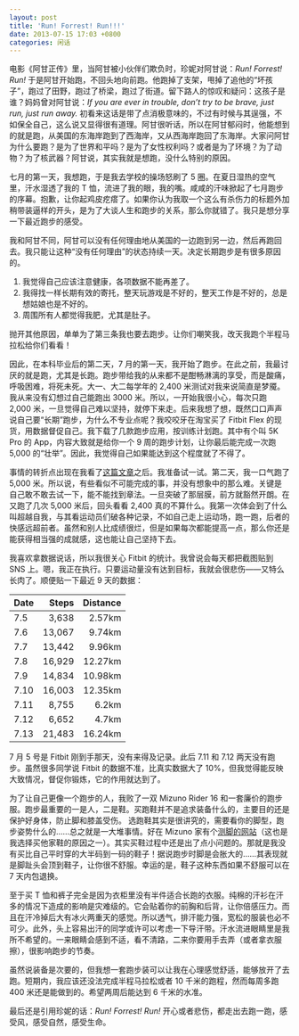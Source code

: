 ```yaml
---
layout: post
title: 'Run! Forrest! Run!!!'
date: 2013-07-15 17:03 +0800
categories: 闲话
---
```


电影《阿甘正传》里，当阿甘被小伙伴们欺负时，珍妮对阿甘说：_Run! Forrest! Run!_ 于是阿甘开始跑，不回头地向前跑。他跑掉了支架，甩掉了追他的“坏孩子”，跑过了田野，跑过了桥梁，跑过了街道。留下路人的惊叹和疑问：这孩子是谁？妈妈曾对阿甘说：_If you are ever in trouble, don’t try to be brave, just run, just run away._ 初看来这话是带了点消极意味的，不过有时候与其逞强，不如保全自己，这么说又显得很有道理。阿甘很听话，所以在阿甘郁闷时，他能想到的就是跑，从美国的东海岸跑到了西海岸，又从西海岸跑回了东海岸。大家问阿甘为什么要跑？是为了世界和平吗？是为了女性权利吗？或者是为了环境？为了动物？为了核武器？阿甘说，其实我就是想跑，没什么特别的原因。

七月的第一天，我想跑，于是我去学校的操场怒刷了 5 圈。在夏日湿热的空气里，汗水湿透了我的 T 恤，流进了我的眼，我的嘴。咸咸的汗味掀起了七月跑步的序幕。抱歉，让你起鸡皮疙瘩了。如果你认为我取一个这么有杀伤力的标题外加稍带装逼样的开头，是为了大谈人生和跑步的关系，那么你就错了。我只是想分享一下最近跑步的感受。

我和阿甘不同，阿甘可以没有任何理由地从美国的一边跑到另一边，然后再跑回去。我只能让这种“没有任何理由”的状态持续一天。决定长期跑步是有很多原因的。

1. 我觉得自己应该注意健康，各项数据不能再差了。
2. 我得找一样长期有效的寄托，整天玩游戏是不好的，整天工作是不好的，总是想姑娘也是不好的。
3. 周围所有人都觉得我肥，尤其是肚子。

抛开其他原因，单单为了第三条我也要去跑步。让你们嘲笑我，改天我跑个半程马拉松给你们看看！

因此，在本科毕业后的第二天，7 月的第一天，我开始了跑步。在此之前，我最讨厌的就是跑，尤其是长跑。跑步带给我的从来都不是酣畅淋漓的享受，而是酸痛，呼吸困难，将死未死。大一、大二每学年的 2,400 米测试对我来说简直是梦魇。我从来没有幻想过自己能跑出 3000 米。所以，一开始我很小心，每次只跑 2,000 米，一旦觉得自己难以坚持，就停下来走。后来我想了想，既然口口声声说自己要“长期”跑步，为什么不专业点呢？我咬咬牙在淘宝买了 Fitbit Flex 的现货，用数据督促自己。我下载了几款跑步应用，按训练计划跑。其中有个叫 5K Pro 的 App，内容大致就是给你一个 9 周的跑步计划，让你最后能完成一次跑 5,000 的“壮举”。因此，我觉得自己如果能达到这个程度就了不得了。

事情的转折点出现在我看了[这篇文章](http://www.runbible.cn/thread-703-1-1.html)之后。我准备试一试。第二天，我一口气跑了 5,000 米。所以说，有些看似不可能完成的事，并没有想象中的那么难。关键是自己敢不敢去试一下，能不能找到章法。一旦突破了那层膜，前方就豁然开朗。在又跑了几次 5,000 米后，回头看看 2,400 真的不算什么。我第一次体会到了什么叫超越自我，与其看运动员们破各种记录，不如自己走上运动场，跑一跑，后者的快感远超前者。虽然和别人比成绩很烂，但是如果每次都能提高一点，那么你还是能获得相当强的成就感，这也能让自己坚持下去。

我喜欢拿数据说话，所以我很关心 Fitbit 的统计。我曾说会每天都把截图贴到 SNS 上。嗯，我正在执行。只要运动量没有达到目标，我就会很悲伤——又特么长肉了。顺便贴一下最近 9 天的数据：

| Date |  Steps | Distance |
| :--- | -----: | -------: |
| 7.5  |  3,638 |   2.57km |
| 7.6  | 13,067 |   9.74km |
| 7.7  | 13,442 |   9.96km |
| 7.8  | 16,929 |  12.27km |
| 7.9  | 14,834 |  10.98km |
| 7.10 | 16,003 |  12.35km |
| 7.11 |  8,755 |    6.2km |
| 7.12 |  6,652 |    4.7km |
| 7.13 | 21,483 |  16.24km |

7 月 5 号是 Fitbit 刚到手那天，没有来得及记录。此后 7.11 和 7.12 两天没有跑步。虽然很多同学说 Fitbit 的数据不准，比真实数据大了 10%，但我觉得能反映大致情况，督促你锻炼，它的作用就达到了。

为了让自己更像一个跑步的人，我败了一双 Mizuno Rider 16 和一套廉价的跑步服。跑步最重要的一是人，二是鞋。买跑鞋并不是追求装备什么的，主要目的还是保护好身体，防止脚和膝盖受伤。
选跑鞋其实是很讲究的，需要看你的脚型，跑步姿势什么的……总之就是一大堆事情。好在 Mizuno 家有个[测脚的网站](http://myprecisionfit.com)（这也是我选择买他家鞋的原因之一）。其实买鞋过程中还是出了点小问题的。那就是我没有买比自己平时穿的大半码到一码的鞋子！据说跑步时脚是会胀大的……其表现就是脚趾头会顶到鞋子，让你很不舒服。幸运的是，鞋子这种东西如果不舒服可以在 7 天内包退换。

至于买 T 恤和裤子完全是因为衣柜里没有半件适合长跑的衣服。纯棉的汗衫在汗多的情况下造成的影响是灾难级的。它会贴着你的前胸和后背，让你倍感压力。而且在汗冷掉后大有冰火两重天的感觉。所以透气，排汗能力强，宽松的服装也必不可少。此外，头上容易出汗的同学或许可以考虑一下导汗带。汗水流进眼睛里是我所不希望的。一来眼睛会感到不适，看不清路，二来你要用手去弄（或者拿衣服擦），很影响跑步的节奏。

虽然说装备是次要的，但我想一套跑步装可以让我在心理感觉舒适，能够放开了去跑。短期内，我应该还没法完成半程马拉松或者 10 千米的跑程，然而每周多跑 400 米还是能做到的。希望两周后能达到 6 千米的水准。

最后还是引用珍妮的话：_Run! Forrest! Run!_ 开心或者悲伤，都走出去跑一跑，感受风，感受自然，感受生命。
